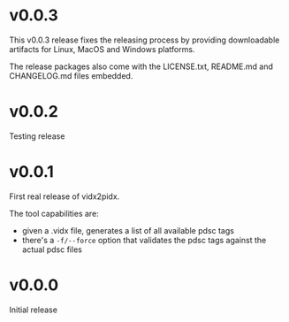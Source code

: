 # v0.0.3

This v0.0.3 release fixes the releasing process by
providing downloadable artifacts for Linux, MacOS and
Windows platforms.

The release packages also come with the LICENSE.txt,
README.md and CHANGELOG.md files embedded.

# v0.0.2

Testing release

# v0.0.1

First real release of vidx2pidx.

The tool capabilities are:

* given a <file>.vidx file, generates a list of all available
  pdsc tags
* there's a `-f/--force` option that validates the pdsc tags
  against the actual pdsc files

# v0.0.0

Initial release
